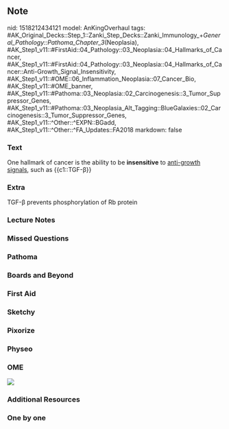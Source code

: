 ## Note
nid: 1518212434121
model: AnKingOverhaul
tags: #AK_Original_Decks::Step_1::Zanki_Step_Decks::Zanki_Immunology_+_General_Pathology::Pathoma_Chapter_3_(Neoplasia), #AK_Step1_v11::#FirstAid::04_Pathology::03_Neoplasia::04_Hallmarks_of_Cancer, #AK_Step1_v11::#FirstAid::04_Pathology::03_Neoplasia::04_Hallmarks_of_Cancer::Anti-Growth_Signal_Insensitivity, #AK_Step1_v11::#OME::06_Inflammation_Neoplasia::07_Cancer_Bio, #AK_Step1_v11::#OME_banner, #AK_Step1_v11::#Pathoma::03_Neoplasia::02_Carcinogenesis::3_Tumor_Suppressor_Genes, #AK_Step1_v11::#Pathoma::03_Neoplasia_Alt_Tagging::BlueGalaxies::02_Carcinogenesis::3_Tumor_Suppressor_Genes, #AK_Step1_v11::^Other::^EXPN::BGadd, #AK_Step1_v11::^Other::^FA_Updates::FA2018
markdown: false

### Text
One hallmark of cancer is the ability to be <b>insensitive</b> to
<u>anti-growth signals</u>, such as {{c1::TGF-β}}

### Extra
TGF-β prevents phosphorylation of Rb protein

### Lecture Notes


### Missed Questions


### Pathoma


### Boards and Beyond


### First Aid


### Sketchy


### Pixorize


### Physeo


### OME
<div class="ome-widget">
  <a href="https://onlinemeded.org?ref=anki"><img src=
  "_OME_AnkiFlashcards_General_7.png"></a>
</div>

### Additional Resources


### One by one

